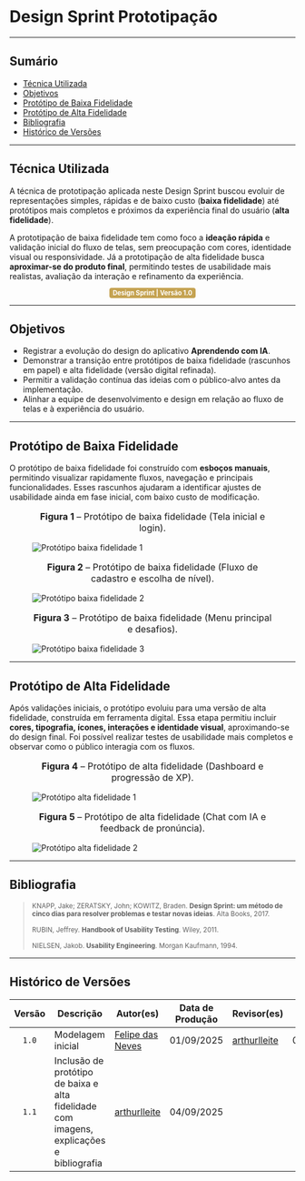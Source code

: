 # Design Sprint Prototipação

---

## Sumário

- [Técnica Utilizada](#técnica-utilizada)
- [Objetivos](#objetivos)
- [Protótipo de Baixa Fidelidade](#protótipo-de-baixa-fidelidade)
- [Protótipo de Alta Fidelidade](#protótipo-de-alta-fidelidade)
- [Bibliografia](#bibliografia)
- [Histórico de Versões](#histórico-de-versões)

---

## Técnica Utilizada

A técnica de prototipação aplicada neste Design Sprint buscou evoluir de representações simples, rápidas e de baixo custo (**baixa fidelidade**) até protótipos mais completos e próximos da experiência final do usuário (**alta fidelidade**).  

A prototipação de baixa fidelidade tem como foco a **ideação rápida** e validação inicial do fluxo de telas, sem preocupação com cores, identidade visual ou responsividade. Já a prototipação de alta fidelidade busca **aproximar-se do produto final**, permitindo testes de usabilidade mais realistas, avaliação da interação e refinamento da experiência.

<center>
  <span style="background-color:#c5a352; color:white; font-size:0.8em; font-weight: bold; padding:2px 6px; border-radius:4px;"> Design Sprint | Versão 1.0</span>
</center>

---

## Objetivos

- Registrar a evolução do design do aplicativo **Aprendendo com IA**.  
- Demonstrar a transição entre protótipos de baixa fidelidade (rascunhos em papel) e alta fidelidade (versão digital refinada).  
- Permitir a validação contínua das ideias com o público-alvo antes da implementação.  
- Alinhar a equipe de desenvolvimento e design em relação ao fluxo de telas e à experiência do usuário.

---

## Protótipo de Baixa Fidelidade

O protótipo de baixa fidelidade foi construído com **esboços manuais**, permitindo visualizar rapidamente fluxos, navegação e principais funcionalidades. Esses rascunhos ajudaram a identificar ajustes de usabilidade ainda em fase inicial, com baixo custo de modificação.

<figure markdown>
<font size="3"><p style="text-align: center"><b>Figura 1</b> – Protótipo de baixa fidelidade (Tela inicial e login).</p></font>
<img src="docs/assets/Notes_250904_174739_page-0001.jpg" alt="Protótipo baixa fidelidade 1">
</figure>

<figure markdown>
<font size="3"><p style="text-align: center"><b>Figura 2</b> – Protótipo de baixa fidelidade (Fluxo de cadastro e escolha de nível).</p></font>
<img src="docs/assets/Notes_250904_174739_page-0002.jpg" alt="Protótipo baixa fidelidade 2">
</figure>

<figure markdown>
<font size="3"><p style="text-align: center"><b>Figura 3</b> – Protótipo de baixa fidelidade (Menu principal e desafios).</p></font>
<img src="docs/assets/Notes_250904_174739_page-0003.jpg" alt="Protótipo baixa fidelidade 3">
</figure>

---

## Protótipo de Alta Fidelidade

Após validações iniciais, o protótipo evoluiu para uma versão de alta fidelidade, construída em ferramenta digital. Essa etapa permitiu incluir **cores, tipografia, ícones, interações e identidade visual**, aproximando-se do design final. Foi possível realizar testes de usabilidade mais completos e observar como o público interagia com os fluxos.

<figure markdown>
<font size="3"><p style="text-align: center"><b>Figura 4</b> – Protótipo de alta fidelidade (Dashboard e progressão de XP).</p></font>
<img src="docs/assets/Notes_250904_174739_page-0004.jpg" alt="Protótipo alta fidelidade 1">
</figure>

<figure markdown>
<font size="3"><p style="text-align: center"><b>Figura 5</b> – Protótipo de alta fidelidade (Chat com IA e feedback de pronúncia).</p></font>
<img src="docs/assets/Notes_250904_174739_page-0005.jpg" alt="Protótipo alta fidelidade 2">
</figure>

---

## Bibliografia

> <p><small>KNAPP, Jake; ZERATSKY, John; KOWITZ, Braden. <b>Design Sprint: um método de cinco dias para resolver problemas e testar novas ideias</b>. Alta Books, 2017.</small></p>  
> <p><small>RUBIN, Jeffrey. <b>Handbook of Usability Testing</b>. Wiley, 2011.</small></p>  
> <p><small>NIELSEN, Jakob. <b>Usability Engineering</b>. Morgan Kaufmann, 1994.</small></p>  

---

## Histórico de Versões

| Versão | Descrição | Autor(es) | Data de Produção | Revisor(es) | Data de Revisão | Incremento do Revisor |
| :----: | --------- | --------- | :--------------: | ----------- | :-------------: | :-------------------: |
| `1.0`  | Modelagem inicial | [Felipe das Neves](https://github.com/FelipeFreire-gf) | 01/09/2025 | [arthurlleite](https://github.com/arthurlleite) | 04/09/2025 | Revisão inicial |
| `1.1`  | Inclusão de protótipo de baixa e alta fidelidade com imagens, explicações e bibliografia | [arthurlleite](https://github.com/arthurlleite) | 04/09/2025 |  |  |  |
